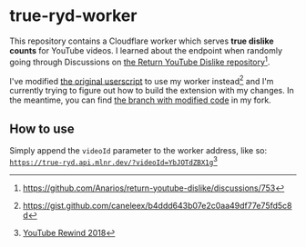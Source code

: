 # true-ryd-worker

This repository contains a Cloudflare worker which serves **true dislike counts** for YouTube videos. I learned about the endpoint when randomly going through Discussions on [the Return YouTube Dislike repository](https://github.com/Anarios/return-youtube-dislike)[^1].

I've modified [the original userscript](https://github.com/Anarios/return-youtube-dislike/blob/main/Extensions/UserScript/Return%20Youtube%20Dislike.user.js) to use my worker instead[^2] and I'm currently trying to figure out how to build the extension with my changes. In the meantime, you can find [the branch with modified code](https://github.com/caneleex/return-youtube-dislike/tree/patch/use-worker) in my fork.

## How to use

Simply append the `videoId` parameter to the worker address, like so: [`https://true-ryd.api.mlnr.dev/?videoId=YbJOTdZBX1g`](https://true-ryd.api.mlnr.dev/?videoId=YbJOTdZBX1g)[^3]

[^1]: https://github.com/Anarios/return-youtube-dislike/discussions/753
[^2]: https://gist.github.com/caneleex/b4ddd643b07e2c0aa49df77e75fd5c8d
[^3]: [YouTube Rewind 2018](https://youtu.be/YbJOTdZBX1g)
